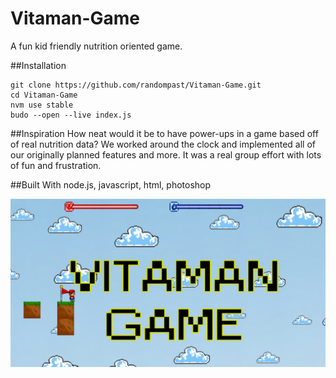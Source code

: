 # Vitaman-Game
A fun kid friendly nutrition oriented game.

##Installation

    git clone https://github.com/randompast/Vitaman-Game.git
    cd Vitaman-Game
    nvm use stable
    budo --open --live index.js

##Inspiration
How neat would it be to have power-ups in a game based off of real nutrition data? We worked around the clock and implemented all of our originally planned features and more. It was a real group effort with lots of fun and frustration.

##Built With
node.js, javascript, html, photoshop

![Screenshot](https://github.com/randompast/Vitaman-Game/blob/master/TitleScreen.png)

